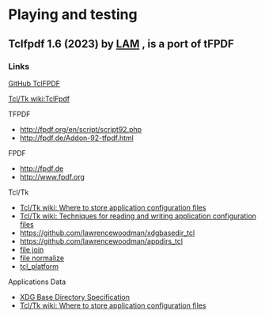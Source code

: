 # Playing and testing

## Tclfpdf 1.6 (2023) by [LAM](https://github.com/lamuzzachiodi/tclfpdf) , is a port of tFPDF

### Links
[GitHub TclFPDF](https://github.com/lamuzzachiodi/tclfpdf)

[Tcl/Tk wiki:TclFpdf](https://wiki.tcl-lang.org/page/TCLFPDF)

TFPDF

+ http://fpdf.org/en/script/script92.php
+ http://fpdf.de/Addon-92-tfpdf.html

FPDF

+ http://fpdf.de
+ http://www.fpdf.org

Tcl/Tk

+ [Tcl/Tk wiki: Where to store application configuration files](https://wiki.tcl-lang.org/page/Where+to+store+application+configuration+files)
+ [Tcl/Tk wiki: Techniques for reading and writing application configuration files](https://wiki.tcl-lang.org/page/Techniques+for+reading+and+writing+application+configuration+files)
+ https://github.com/lawrencewoodman/xdgbasedir_tcl
+ https://github.com/lawrencewoodman/appdirs_tcl
+ [file join](http://www.tcl-lang.org/man/tcl/TclCmd/file.htm#M19)
+ [file normalize](http://www.tcl-lang.org/man/tcl/TclCmd/file.htm#M25)
+ [tcl_platform](http://www.tcl-lang.org/man/tcl/TclCmd/tclvars.htm#M24)

Applications Data

+ [XDG Base Directory Specification](https://specifications.freedesktop.org/basedir-spec/basedir-spec-latest.html)
+ [Tcl/Tk wiki: Where to store application configuration files](https://wiki.tcl-lang.org/page/Where+to+store+application+configuration+files)
